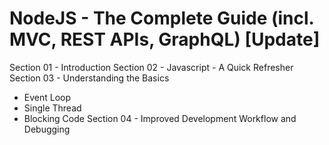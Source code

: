 # NodeJS - The Complete Guide (incl. MVC, REST APIs, GraphQL) [Update]

Section 01 - Introduction
Section 02 - Javascript - A Quick Refresher
Section 03 - Understanding the Basics
 - Event Loop
 - Single Thread
 - Blocking Code
Section 04 - Improved Development Workflow and Debugging

